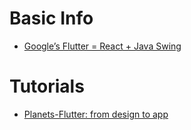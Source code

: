 # Basic Info

* [Google’s Flutter = React + Java Swing](https://codeburst.io/googles-flutter-react-java-swing-8174c8d9d402)

# Tutorials
* [Planets-Flutter: from design to app](http://sergiandreplace.com/2017/09/planets-flutter-from-design-to-app/)